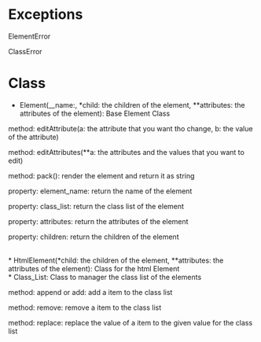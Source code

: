 # Exceptions

ElementError

ClassError

# Class

* Element(__name:, *child: the children of the element, **attributes: the attributes of the element): Base Element Class

method: editAttribute(a: the attribute that you want tho change, b: the value of the attribute)

method: editAttributes(**a: the attributes and the values that you want to edit)

method: pack(): render the element and return it as string

property: element_name: return the name of the element

property: class_list: return the class list of the element

property: attributes: return the attributes of the element

property: children: return the children of the element

<br>
* HtmlElement(*child: the children of the element, **attributes: the attributes of the element): Class for the html Element

<br>
* Class_List: Class to manager the class list of the elements

method: append or add: add a item to the class list

method: remove: remove a item to the class list

method: replace: replace the value of a item to the given value for the class list